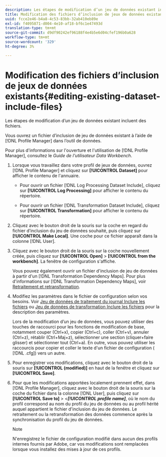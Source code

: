 ```yaml
---
description: Les étapes de modification d’un jeu de données existant incluent des fichiers.
title: Modification des fichiers d’inclusion de jeux de données existants
uuid: fcce2e46-b4a8-4c53-83bb-32ab410eb89e
exl-id: f4095871-d004-4e10-af18-bf6c1e47493d
translation-type: tm+mt
source-git-commit: d9df90242ef96188f4e4b5e6d04cfef196b0a628
workflow-type: tm+mt
source-wordcount: '329'
ht-degree: 3%

---
```


# Modification des fichiers d’inclusion de jeux de données existants{#editing-existing-dataset-include-files}

Les étapes de modification d’un jeu de données existant incluent des fichiers.

Vous ouvrez un fichier d’inclusion de jeu de données existant à l’aide de [!DNL Profile Manager] dans l’outil de données.

Pour plus d&#39;informations sur l&#39;ouverture et l&#39;utilisation de [!DNL Profile Manager], consultez le *Guide de l&#39;utilisateur Data Workbench*.

1. Lorsque vous travaillez dans votre profil de jeux de données, ouvrez [!DNL Profile Manager] et cliquez sur **[!UICONTROL Dataset]** pour afficher le contenu de l&#39;annuaire.

   * Pour ouvrir un fichier [!DNL Log Processing Dataset Include], cliquez sur **[!UICONTROL Log Processing]** pour afficher le contenu du répertoire.

   * Pour ouvrir un fichier [!DNL Transformation Dataset Include], cliquez sur **[!UICONTROL Transformation]** pour afficher le contenu du répertoire.

1. Cliquez avec le bouton droit de la souris sur la coche en regard du fichier d’inclusion du jeu de données souhaité, puis cliquez sur **[!UICONTROL Make Local]**. Une coche pour ce fichier apparaît dans la colonne [!DNL User].
1. Cliquez avec le bouton droit de la souris sur la coche nouvellement créée, puis cliquez sur **[!UICONTROL Open]** > **[!UICONTROL from the workbench]**. La fenêtre de configuration s&#39;affiche.

   Vous pouvez également ouvrir un fichier d&#39;inclusion de jeu de données à partir d&#39;un [!DNL Transformation Dependency Maps]. Pour plus d&#39;informations sur [!DNL Transformation Dependency Maps], voir [Retraitement et retransformation](../../../../home/c-dataset-const-proc/c-reproc-retrans/c-unst-reproc-retrans.md).

1. Modifiez les paramètres dans le fichier de configuration selon vos besoins. Voir [Jeu de données de traitement du journal Inclure les fichiers](../../../../home/c-dataset-const-proc/c-dataset-inc-files/c-types-dataset-inc-files/c-log-proc-dataset-inc-files/c-log-proc-dataset-inc-files.md#concept-999475a22519432e98844622ca95b6ab) ou [Jeu de données de transformation Inclure les fichiers](../../../../home/c-dataset-const-proc/c-dataset-inc-files/c-types-dataset-inc-files/c-trans-dataset-inc-files.md#concept-c64aa78ed9ce40b8a0f4932c82ff5ace) pour la description des paramètres.

   Lors de la modification d’un jeu de données, vous pouvez utiliser des touches de raccourci pour les fonctions de modification de base, notamment couper (Ctrl+x), copier (Ctrl+c), coller (Ctrl+v), annuler (Ctrl+z), rétablir (Ctrl+Maj+z), sélectionner une section (cliquer+faire glisser) et sélectionner tout (Ctrl+a). En outre, vous pouvez utiliser les raccourcis pour copier et coller le texte d&#39;un fichier de configuration ( [!DNL .cfg]) vers un autre.

1. Pour enregistrer vos modifications, cliquez avec le bouton droit de la souris sur **[!UICONTROL (modified)]** en haut de la fenêtre et cliquez sur **[!UICONTROL Save]**.
1. Pour que les modifications apportées localement prennent effet, dans [!DNL Profile Manager], cliquez avec le bouton droit de la souris sur la coche du fichier dans la colonne [!DNL User], puis cliquez sur **[!UICONTROL Save to]** > *&lt;**[!UICONTROL profile name]***, où le nom du profil correspond au nom du profil du jeu de données ou au profil hérité auquel appartient le fichier d&#39;inclusion du jeu de données. Le retraitement ou la retransformation des données commence après la synchronisation du profil du jeu de données.

   >[!NOTE]
   >
   >N&#39;enregistrez le fichier de configuration modifié dans aucun des profils internes fournis par Adobe, car vos modifications sont remplacées lorsque vous installez des mises à jour de ces profils.
